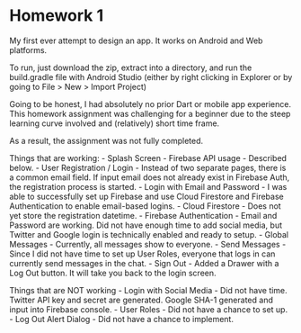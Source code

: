 # Homework 1

My first ever attempt to design an app. It works on Android and Web platforms.

To run, just download the zip, extract into a directory, and run the build.gradle file with Android Studio (either by right clicking in Explorer or by going to File > New > Import Project)

Going to be honest, I had absolutely no prior Dart or mobile app experience. This homework assignment was challenging for a beginner due to the steep learning curve involved and (relatively) short time frame.

As a result, the assignment was not fully completed.

Things that are working: 
    -   Splash Screen
    -   Firebase API usage              -   Described below.
    -   User Registration / Login       -   Instead of two separate pages, there is a common email field. If input email does not already exist in Firebase Auth, the registration process is started.
    -   Login with Email and Password   -   I was able to successfully set up Firebase and use Cloud Firestore and Firebase Authentication to enable email-based logins.
    -   Cloud Firestore                 -   Does not yet store the registration datetime.
    -   Firebase Authentication         -   Email and Password are working. Did not have enough time to add social media, but Twitter and Google login is technically enabled and ready to setup.
    -   Global Messages                 -   Currently, all messages show to everyone.
    -   Send Messages                   -   Since I did not have time to set up User Roles, everyone that logs in can currently send messages in the chat.
    -   Sign Out                        -   Added a Drawer with a Log Out button. It will take you back to the login screen.
    
    
Things that are NOT working
    -   Login with Social Media         -   Did not have time. Twitter API key and secret are generated. Google SHA-1 generated and input into Firebase console.
    -   User Roles                      -   Did not have a chance to set up.
    -   Log Out Alert Dialog            -   Did not have a chance to implement. 
    